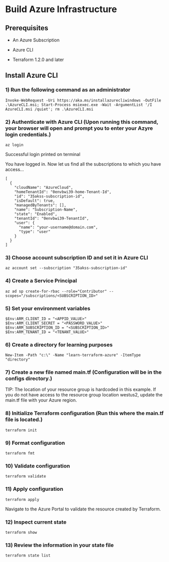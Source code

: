 # Build Azure Infrastructure

## Prerequisites

- An Azure Subscription

- Azure CLI

- Terraform 1.2.0 and later

## Install Azure CLI

### 1) Run the following command as an administrator

    Invoke-WebRequest -Uri https://aka.ms/installazurecliwindows -OutFile .\AzureCLI.msi; Start-Process msiexec.exe -Wait -ArgumentList '/I AzureCLI.msi /quiet'; rm .\AzureCLI.msi

### 2) Authenticate with Azure CLI (Upon running this command, your browser will open and prompt you to enter your Azyre login credentials.)

    az login

Successful login printed on terminal

You have logged in. Now let us find all the subscriptions to which you have access...

    [
      {
        "cloudName": "AzureCloud",
        "homeTenantId": "0envbwi39-home-Tenant-Id",
        "id": "35akss-subscription-id",
        "isDefault": true,
        "managedByTenants": [],
        "name": "Subscription-Name",
        "state": "Enabled",
        "tenantId": "0envbwi39-TenantId",
        "user": {
          "name": "your-username@domain.com",
          "type": "user"
        }
      }
    ]

### 3) Choose account subscription ID and set it in Azure CLI

    az account set --subscription "35akss-subscription-id"

### 4) Create a Service Principal

    az ad sp create-for-rbac --role="Contributor" --scopes="/subscriptions/<SUBSCRIPTION_ID>"

### 5) Set your environment variables

    $Env:ARM_CLIENT_ID = "<APPID_VALUE>"
    $Env:ARM_CLIENT_SECRET = "<PASSWORD_VALUE>"
    $Env:ARM_SUBSCRIPTION_ID = "<SUBSCRIPTION_ID>"
    $Env:ARM_TENANT_ID = "<TENANT_VALUE>"

### 6) Create a directory for learning purposes

    New-Item -Path "c:\" -Name "learn-terraform-azure" -ItemType "directory"

### 7) Create a new file named main.tf (Configuration will be in the configs directory.)

TIP: The location of your resource group is hardcoded in this example. If you do not have access to the resource group location westus2, update the main.tf file with your Azure region.

### 8) Initialize Terraform configuration (Run this where the main.tf file is located.)

    terraform init

### 9) Format configuration

    terraform fmt

### 10) Validate configuration

    terraform validate

### 11) Apply configuration

    terraform apply

Navigate to the Azure Portal to validate the resource created by Terraform.

### 12) Inspect current state

    terraform show

### 13) Review the information in your state file

    terraform state list
